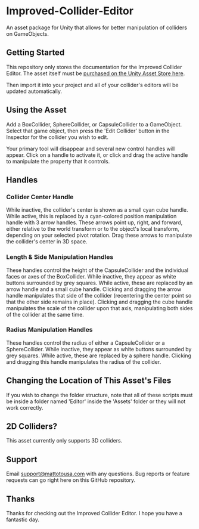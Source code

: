 # Improved-Collider-Editor

An asset package for Unity that allows for better manipulation of colliders on GameObjects.

## Getting Started

This repository only stores the documentation for the Improved Collider Editor.
The asset itself must be [purchased on the Unity Asset Store here](https://assetstore.unity.com/packages/tools/utilities/improved-collider-editor-128436).

Then import it into your project and all of your collider's editors will be updated automatically.

## Using the Asset

Add a BoxCollider, SphereCollider, or CapsuleCollider to a GameObject.
Select that game object, then press the 'Edit Collider' button in the Inspector for the collider you wish to edit.

Your primary tool will disappear and several new control handles will appear.
Click on a handle to activate it, or click and drag the active handle to manipulate the property that it controls.

## Handles

### Collider Center Handle

While inactive, the collider's center is shown as a small cyan cube handle.
While active, this is replaced by a cyan-colored position manipulation handle with 3 arrow handles.
These arrows point up, right, and forward, either relative to the world transform or to the object's local transform,
depending on your selected pivot rotation.
Drag these arrows to manipulate the collider's center in 3D space.

### Length & Side Manipulation Handles

These handles control the height of the CapsuleCollider and the individual faces or axes of the BoxCollider.
While inactive, they appear as white buttons surrounded by grey squares.
While active, these are replaced by an arrow handle and a small cube handle.
Clicking and dragging the arrow handle manipulates that side of the collider (recentering the center point
so that the other side remains in place).
Clicking and dragging the cube handle manipulates the scale of the collider upon that axis, manipulating
both sides of the collider at the same time.

### Radius Manipulation Handles

These handles control the radius of either a CapsuleCollider or a SphereCollider.
While inactive, they appear as white buttons surrounded by grey squares.
While active, these are replaced by a sphere handle.
Clicking and dragging this handle manipulates the radius of the collider.

## Changing the Location of This Asset's Files

If you wish to change the folder structure, note that all of these scripts must be inside a folder named 'Editor' inside
the 'Assets' folder or they will not work correctly.

## 2D Colliders?

This asset currently only supports 3D colliders.

## Support

Email support@mattotousa.com with any questions. Bug reports or feature requests can go right here on this GitHub repository.

## Thanks

Thanks for checking out the Improved Collider Editor. I hope you have a fantastic day.

